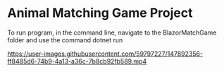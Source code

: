 # Animal Matching Game Project


To run program, in the command line, navigate to the BlazorMatchGame folder and use the command dotnet run

https://user-images.githubusercontent.com/59797227/147892356-ff8485d6-74b9-4a13-a36c-7b8cb92fb589.mp4

